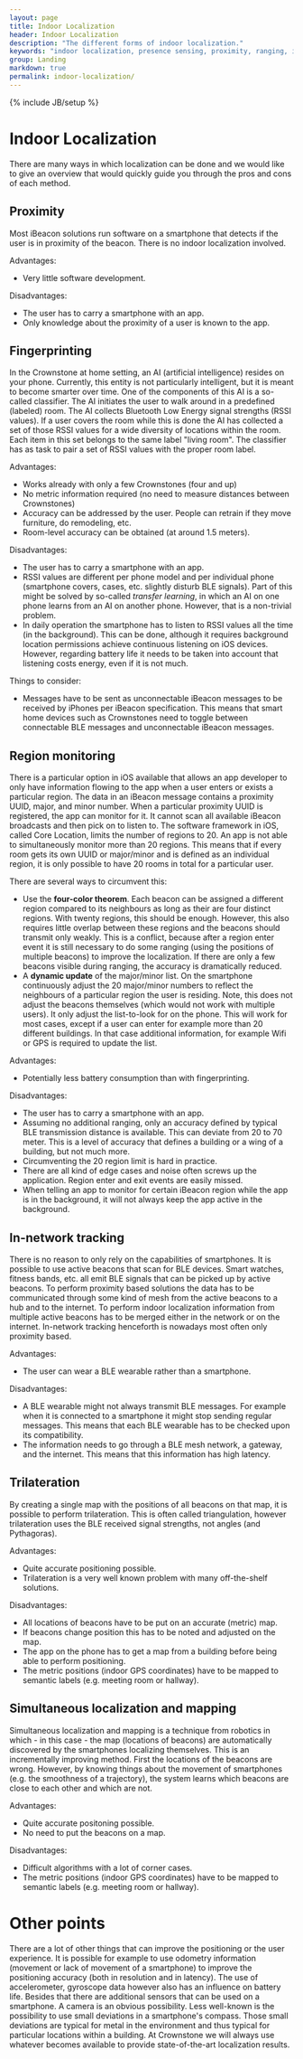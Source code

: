 ```yaml
---
layout: page
title: Indoor Localization
header: Indoor Localization
description: "The different forms of indoor localization."
keywords: "indoor localization, presence sensing, proximity, ranging, iBeacon"
group: Landing
markdown: true
permalink: indoor-localization/
---
```

{% include JB/setup %}

# Indoor Localization

There are many ways in which localization can be done and we would like to give an overview that would quickly guide you through the pros and cons of each method.

## Proximity

Most iBeacon solutions run software on a smartphone that detects if the user is in proximity of the beacon. There is no indoor localization involved.

Advantages:

* Very little software development.

Disadvantages:

* The user has to carry a smartphone with an app.
* Only knowledge about the proximity of a user is known to the app.

## Fingerprinting

In the Crownstone at home setting, an AI (artificial intelligence) resides on your phone. Currently, this entity is not particularly intelligent, but it is meant to become smarter over time. One of the components of this AI is a so-called classifier. The AI initiates the user to walk around in a predefined (labeled) room. The AI collects Bluetooth Low Energy signal strengths (RSSI values). If a user covers the room while this is done the AI has collected a set of those RSSI values for a wide diversity of locations within the room. Each item in this set belongs to the same label "living room". The classifier has as task to pair a set of RSSI values with the proper room label.

Advantages:

* Works already with only a few Crownstones (four and up)
* No metric information required (no need to measure distances between Crownstones)
* Accuracy can be addressed by the user. People can retrain if they move furniture, do remodeling, etc.
* Room-level accuracy can be obtained (at around 1.5 meters).

Disadvantages:

* The user has to carry a smartphone with an app.
* RSSI values are different per phone model and per individual phone (smartphone covers, cases, etc. slightly disturb BLE signals). Part of this might be solved by so-called *transfer learning*, in which an AI on one phone learns from an AI on another phone. However, that is a non-trivial problem.
* In daily operation the smartphone has to listen to RSSI values all the time (in the background). This can be done, although it requires background location permissions achieve continuous listening on iOS devices. However, regarding battery life it needs to be taken into account that listening costs energy, even if it is not much. 

Things to consider:

* Messages have to be sent as unconnectable iBeacon messages to be received by iPhones per iBeacon specification. This means that smart home devices such as Crownstones need to toggle between connectable BLE messages and unconnectable iBeacon messages.

## Region monitoring

There is a particular option in iOS available that allows an app developer to only have information flowing to the app when a user enters or exists a particular region. The data in an iBeacon message contains a proximity UUID, major, and minor number. When a particular proximity UUID is registered, the app can monitor for it. It cannot scan all available iBeacon broadcasts and then pick on to listen to. The software framework in iOS, called Core Location, limits the number of regions to 20. An app is not able to simultaneously monitor more than 20 regions. This means that if every room gets its own UUID or major/minor and is defined as an individual region, it is only possible to have 20 rooms in total for a particular user.

There are several ways to circumvent this:

* Use the **four-color theorem**. Each beacon can be assigned a different region compared to its neighbours as long as their are four distinct regions. With twenty regions, this should be enough. However, this also requires little overlap between these regions and the beacons should transmit only weakly. This is a conflict, because after a region enter event it is still necessary to do some ranging (using the positions of multiple beacons) to improve the localization. If there are only a few beacons visible during ranging, the accuracy is dramatically reduced.
* A **dynamic update** of the major/minor list. On the smartphone continuously adjust the 20 major/minor numbers to reflect the neighbours of a particular region the user is residing. Note, this does not adjust the beacons themselves (which would not work with multiple users). It only adjust the list-to-look for on the phone. This will work for most cases, except if a user can enter for example more than 20 different buildings. In that case additional information, for example Wifi or GPS is required to update the list.

Advantages:

* Potentially less battery consumption than with fingerprinting.

Disadvantages:

* The user has to carry a smartphone with an app.
* Assuming no additional ranging, only an accuracy defined by typical BLE transmission distance is available. This can deviate from 20 to 70 meter. This is a level of accuracy that defines a building or a wing of a building, but not much more.
* Circumventing the 20 region limit is hard in practice. 
* There are all kind of edge cases and noise often screws up the application. Region enter and exit events are easily missed. 
* When telling an app to monitor for certain iBeacon region while the app is in the background, it will not always keep the app active in the background.

## In-network tracking

There is no reason to only rely on the capabilities of smartphones. It is possible to use active beacons that scan for BLE devices. Smart watches, fitness bands, etc. all emit BLE signals that can be picked up by active beacons. To perform proximity based solutions the data has to be communicated through some kind of mesh from the active beacons to a hub and to the internet. To perform indoor localization information from multiple active beacons has to be merged either in the network or on the internet. In-network tracking henceforth is nowadays most often only proximity based. 

Advantages:

* The user can wear a BLE wearable rather than a smartphone.

Disadvantages:

* A BLE wearable might not always transmit BLE messages. For example when it is connected to a smartphone it might stop sending regular messages. This means that each BLE wearable has to be checked upon its compatibility.
* The information needs to go through a BLE mesh network, a gateway, and the internet. This means that this information has high latency.

## Trilateration

By creating a single map with the positions of all beacons on that map, it is possible to perform trilateration. This is often called triangulation, however trilateration uses the BLE received signal strengths, not angles (and Pythagoras).

Advantages:

* Quite accurate positioning possible.
* Trilateration is a very well known problem with many off-the-shelf solutions.

Disadvantages:

* All locations of beacons have to be put on an accurate (metric) map.
* If beacons change position this has to be noted and adjusted on the map.
* The app on the phone has to get a map from a building before being able to perform positioning.
* The metric positions (indoor GPS coordinates) have to be mapped to semantic labels (e.g. meeting room or hallway).

## Simultaneous localization and mapping

Simultaneous localization and mapping is a technique from robotics in which - in this case - the map (locations of beacons) are automatically discovered by the smartphones localizing themselves. This is an incrementally improving method. First the locations of the beacons are wrong. However, by knowing things about the movement of smartphones (e.g. the smoothness of a trajectory), the system learns which beacons are close to each other and which are not.

Advantages:

* Quite accurate positoning possible.
* No need to put the beacons on a map.

Disadvantages:

* Difficult algorithms with a lot of corner cases.
* The metric positions (indoor GPS coordinates) have to be mapped to semantic labels (e.g. meeting room or hallway).

# Other points

There are a lot of other things that can improve the positioning or the user experience. It is possible for example to use odometry information (movement or lack of movement of a smartphone) to improve the positioning accuracy (both in resolution and in latency). The use of accelerometer, gyroscope data however also has an influence on battery life. Besides that there are additional sensors that can be used on a smartphone. A camera is an obvious possibility. Less well-known is the possibility to use small deviations in a smartphone's compass. Those small deviations are typical for metal in the environment and thus typical for particular locations within a building. At Crownstone we will always use whatever becomes available to provide state-of-the-art localization results.
